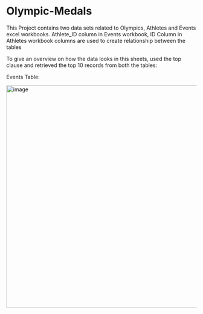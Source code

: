 # Olympic-Medals
This Project contains two data sets related to Olympics,
Athletes and Events excel workbooks.
Athlete_ID column in Events workbook, ID Column in Athletes workbook columns are used to create relationship between the tables

To give an overview on how the data looks in this sheets, used the top clause and retrieved the top 10 records from both the tables:

Events Table:

<img width="589" alt="image" src="https://github.com/Sums1764/Olympic-Medals/assets/150422996/581212ed-726f-46a3-8396-f88c3de6d0e2">




